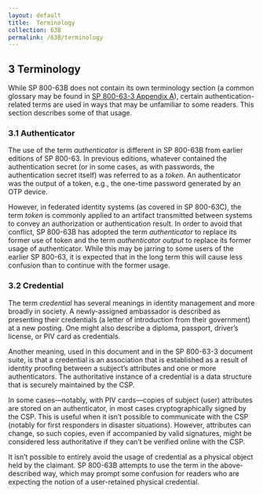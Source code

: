 ```yaml
---
layout: default
title:  Terminology
collection: 63B
permalink: /63B/terminology
---
```


## 3 Terminology

While SP 800-63B does not contain its own terminology section (a common glossary may be found in [SP 800-63-3 Appendix A](https://pages.nist.gov/800-63-3/sp800-63-3.html#def-and-acr)), certain authentication-related terms are used in ways that may be unfamiliar to some readers. This section describes some of that usage.

### 3.1 Authenticator

The use of the term *authenticator* is different in SP 800-63B from earlier editions of SP 800-63. In previous editions, whatever contained the authentication secret (or in some cases, as with passwords, the authentication secret itself) was referred to as a *token*. An authenticator was the output of a token, e.g., the one-time password generated by an OTP device.

However, in federated identity systems (as covered in SP 800-63C), the term *token* is commonly applied to an artifact transmitted between systems to convey an authorization or authentication result. In order to avoid that conflict, SP 800-63B has adopted the term *authenticator* to replace its former use of token and the term *authenticator output* to replace its former usage of authenticator. While this may be jarring to some users of the earlier SP 800-63, it is expected that in the long term this will cause less confusion than to continue with the former usage.

### 3.2 Credential

The term *credential* has several meanings in identity management and more broadly in society. A newly-assigned ambassador is described as presenting their credentials (a letter of introduction from their government) at a new posting. One might also describe a diploma, passport, driver’s license, or PIV card as credentials.

Another meaning, used in this document and in the SP 800-63-3 document suite, is that a credential is an association that is established as a result of identity proofing between a subject’s attributes and one or more authenticators. The authoritative instance of a credential is a data structure that is securely maintained by the CSP.

In some cases—notably, with PIV cards—copies of subject (user) attributes are stored on an authenticator, in most cases cryptographically signed by the CSP. This is useful when it isn’t possible to communicate with the CSP (notably for first responders in disaster situations). However, attributes can change, so such copies, even if accompanied by valid signatures, might be considered less authoritative if they can’t be verified online with the CSP.

It isn’t possible to entirely avoid the usage of credential as a physical object held by the claimant. SP 800-63B attempts to use the term in the above-described way, which may prompt some confusion for readers who are expecting the notion of a user-retained physical credential.
